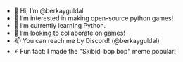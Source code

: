 - 👋 Hi, I’m @berkayguldal
- 👀 I’m interested in making open-source python games!
- 🌱 I’m currently learning Python.
- 💞️ I’m looking to collaborate on games!
- 📫 You can reach me  by Discord! (@berkayguldal)
- ⚡ Fun fact: I made the "Skibidi bop bop" meme popular!
